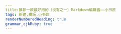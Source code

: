 ```yaml
---
title:推荐一款最好用的（没有之一）Markdown编辑器——小书匠
tags: 新建,模板,小书匠
renderNumberedHeading: true
grammar_cjkRuby: true
---
```



